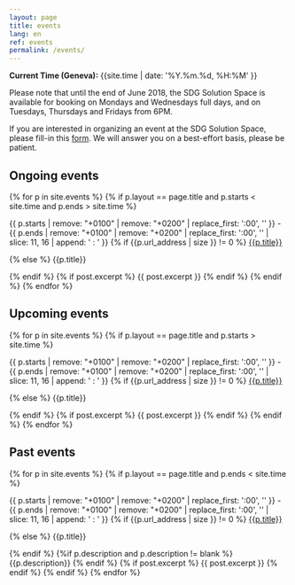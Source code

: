 ```yaml
---
layout: page
title: events
lang: en
ref: events
permalink: /events/
---
```


**Current Time (Geneva):** {{site.time | date: '%Y.%m.%d, %H:%M' }}

Please note that until the end of June 2018, the SDG Solution Space is available for booking on Mondays and Wednesdays full days, and on Tuesdays, Thursdays and Fridays from 6PM. 

If you are interested in organizing an event at the SDG Solution Space, please fill-in this [form](https://docs.google.com/forms/d/e/1FAIpQLScQVAmSmWTn9zzS5PFLq-tqiIK6JpdDYKAx_dD3zHlU-6Ec5g/viewform?usp=sf_link).
We will answer you on a best-effort basis, please be patient.

## Ongoing events

{% for p in site.events %}
  {% if p.layout == page.title and p.starts < site.time and p.ends > site.time %}
<p>{{ p.starts | remove: "+0100" | remove: "+0200" | replace_first: ':00', '' }} - {{ p.ends | remove: "+0100" | remove: "+0200" | replace_first: ':00', '' | slice: 11, 16 | append: ' : ' }}
	{% if {{p.url_address | size }} != 0  %}
<a href="{{p.url_address}}">{{p.title}}</a></p>
	{% else %}
{{p.title}}</p>
	{% endif %}
    {% if post.excerpt %}
        {{ post.excerpt }}
    {% endif %}
  {% endif %}
{% endfor %}



## Upcoming events

{% for p in site.events %}
  {% if p.layout == page.title and p.starts > site.time %}
<p>{{ p.starts | remove: "+0100" | remove: "+0200" | replace_first: ':00', '' }} - {{ p.ends | remove: "+0100" | remove: "+0200" | replace_first: ':00', '' | slice: 11, 16 | append: ' : ' }}
	{% if {{p.url_address | size }} != 0  %}
<a href="{{p.url_address}}">{{p.title}}</a></p>
	{% else %}
{{p.title}}</p>
	{% endif %}
      {% if post.excerpt %}
          {{ post.excerpt }}
      {% endif %}
    {% endif %}
{% endfor %}


## Past events

{% for p in site.events %}
  {% if p.layout == page.title and p.ends < site.time %}
<p>{{ p.starts | remove: "+0100" | remove: "+0200" | replace_first: ':00', '' }} - {{ p.ends | remove: "+0100" | remove: "+0200" | replace_first: ':00', '' | slice: 11, 16 | append: ' : ' }}
	{% if {{p.url_address | size }} != 0  %}
<a href="{{p.url_address}}">{{p.title}}</a></p>
	{% else %}
{{p.title}}</p>
	{% endif %}
	{%if p.description and p.description != blank %}{{p.description}}
	{% endif %}
    {% if post.excerpt %}
        {{ post.excerpt }}
    {% endif %}
  {% endif %}
{% endfor %}
